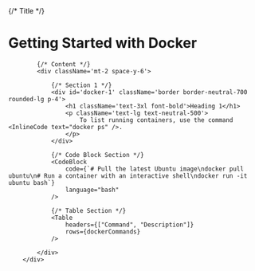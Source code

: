 <div className='w-full'>
            {/* Title */}
            <div className='flex mb-3 items-center justify-center border-b border-neutral-700'>
                <h1 className='text-4xl font-bold text-neutral-300'>Getting Started with Docker</h1>
            </div>

            {/* Content */}
            <div className='mt-2 space-y-6'>

                {/* Section 1 */}
                <div id='docker-1' className='border border-neutral-700 rounded-lg p-4'>
                    <h1 className='text-3xl font-bold'>Heading 1</h1>
                    <p className='text-lg text-neutral-500'>
                        To list running containers, use the command <InlineCode text="docker ps" />.
                    </p>
                </div>

                {/* Code Block Section */}
                <CodeBlock 
                    code={`# Pull the latest Ubuntu image\ndocker pull ubuntu\n# Run a container with an interactive shell\ndocker run -it ubuntu bash`} 
                    language="bash"
                />

                {/* Table Section */}
                <Table 
                    headers={["Command", "Description"]} 
                    rows={dockerCommands} 
                />
                
            </div>
        </div>
